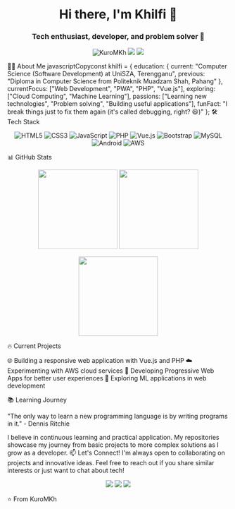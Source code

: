 <h1 align="center">Hi there, I'm Khilfi 👋</h1>
<h3 align="center">Tech enthusiast, developer, and problem solver 🚀</h3>
<p align="center">
  <img src="https://komarev.com/ghpvc/?username=KuroMKh&label=Profile%20views&color=0e75b6&style=flat" alt="KuroMKh" />
  <a href="https://www.linkedin.com/in/muhammad-khilfi-/"><img src="https://img.shields.io/badge/-LinkedIn-0077B5?style=flat&logo=linkedin&logoColor=white"/></a>
  <a href="https://twitter.com/your-profile"><img src="https://img.shields.io/badge/-Twitter-1DA1F2?style=flat&logo=twitter&logoColor=white"/></a>
</p>
👨‍💻 About Me
javascriptCopyconst khilfi = {
  education: {
    current: "Computer Science (Software Development) at UniSZA, Terengganu",
    previous: "Diploma in Computer Science from Politeknik Muadzam Shah, Pahang"
  },
  currentFocus: ["Web Development", "PWA", "PHP", "Vue.js"],
  exploring: ["Cloud Computing", "Machine Learning"],
  passions: ["Learning new technologies", "Problem solving", "Building useful applications"],
  funFact: "I break things just to fix them again (it's called debugging, right? 😆)"
};
🛠️ Tech Stack
<p align="center">
  <img src="https://img.shields.io/badge/HTML5-E34F26?style=for-the-badge&logo=html5&logoColor=white" alt="HTML5" />
  <img src="https://img.shields.io/badge/CSS3-1572B6?style=for-the-badge&logo=css3&logoColor=white" alt="CSS3" />
  <img src="https://img.shields.io/badge/JavaScript-F7DF1E?style=for-the-badge&logo=javascript&logoColor=black" alt="JavaScript" />
  <img src="https://img.shields.io/badge/PHP-777BB4?style=for-the-badge&logo=php&logoColor=white" alt="PHP" />
  <img src="https://img.shields.io/badge/Vue.js-4FC08D?style=for-the-badge&logo=vue.js&logoColor=white" alt="Vue.js" />
  <img src="https://img.shields.io/badge/Bootstrap-7952B3?style=for-the-badge&logo=bootstrap&logoColor=white" alt="Bootstrap" />
  <img src="https://img.shields.io/badge/MySQL-4479A1?style=for-the-badge&logo=mysql&logoColor=white" alt="MySQL" />
  <img src="https://img.shields.io/badge/Android-3DDC84?style=for-the-badge&logo=android&logoColor=white" alt="Android" />
  <img src="https://img.shields.io/badge/AWS-232F3E?style=for-the-badge&logo=amazon-aws&logoColor=white" alt="AWS" />
</p>
📊 GitHub Stats
<p align="center">
  <img src="https://github-readme-stats.vercel.app/api?username=KuroMKh&show_icons=true&theme=tokyonight" height="180em"/>
  <img src="https://github-readme-streak-stats.herokuapp.com/?user=KuroMKh&theme=tokyonight" height="180em"/>
</p>
<p align="center">
  <img src="https://github-readme-stats.vercel.app/api/top-langs/?username=KuroMKh&layout=compact&theme=tokyonight" height="180em"/>
</p>
🔥 Current Projects

🌐 Building a responsive web application with Vue.js and PHP
☁️ Experimenting with AWS cloud services
📱 Developing Progressive Web Apps for better user experiences
🤖 Exploring ML applications in web development

📚 Learning Journey

"The only way to learn a new programming language is by writing programs in it." - Dennis Ritchie

I believe in continuous learning and practical application. My repositories showcase my journey from basic projects to more complex solutions as I grow as a developer.
📫 Let's Connect!
I'm always open to collaborating on projects and innovative ideas. Feel free to reach out if you share similar interests or just want to chat about tech!
<p align="center">
  <a href="mailto:your-email@example.com"><img src="https://img.shields.io/badge/Email-D14836?style=for-the-badge&logo=gmail&logoColor=white"/></a>
  <a href="https://www.linkedin.com/in/muhammad-khilfi-/"><img src="https://img.shields.io/badge/LinkedIn-0077B5?style=for-the-badge&logo=linkedin&logoColor=white"/></a>
  <a href="https://twitter.com/your-profile"><img src="https://img.shields.io/badge/Twitter-1DA1F2?style=for-the-badge&logo=twitter&logoColor=white"/></a>
</p>

⭐️ From KuroMKh
